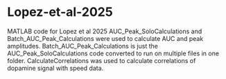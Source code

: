# Lopez-et-al-2025
MATLAB code for Lopez et al 2025
AUC_Peak_SoloCalculations and Batch_AUC_Peak_Calculations were used to calculate AUC and peak amplitudes. Batch_AUC_Peak_Calculations is just the AUC_Peak_SoloCalculations code converted to run on multiple files in one folder. 
CalculateCorrelations was used to calculate correlations of dopamine signal with speed data. 
